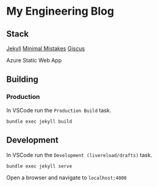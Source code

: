 # My Engineering Blog

## Stack

[Jekyll](https://jekyllrb.com/)
[Minimal Mistakes](https://mademistakes.com/work/jekyll-themes/minimal-mistakes/)
[Giscus](https://giscus.app/)

Azure Static Web App

## Building

### Production

In VSCode run the `Production Build` task.

```
bundle exec jekyll build
```

## Development

In VSCode run the `Development (livereload/drafts)` task.

```
bundle exec jekyll serve
```

Open a browser and navigate to `localhost:4000`




<script src="https://giscus.app/client.js"
        data-repo="alex-oswald/blog"
        data-repo-id="R_kgDOGSe--w"
        data-category="Announcements"
        data-category-id="DIC_kwDOGSe--84CaHp6"
        data-mapping="pathname"
        data-strict="0"
        data-reactions-enabled="1"
        data-emit-metadata="0"
        data-input-position="bottom"
        data-theme="preferred_color_scheme"
        data-lang="en"
        crossorigin="anonymous"
        async>
</script>